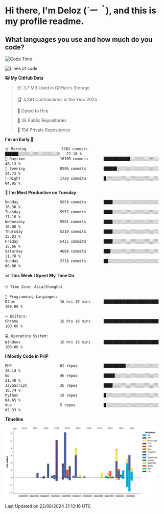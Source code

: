 # **Hi there, I'm Deloz (*´ー｀*), and this is my profile readme.**

## **What languages you use and how much do you code?**

<!--START_SECTION:waka-->
![Code Time](http://img.shields.io/badge/Code%20Time-4%2C567%20hrs%2020%20mins-blue)

![Lines of code](https://img.shields.io/badge/From%20Hello%20World%20I%27ve%20Written-40.6%20million%20lines%20of%20code-blue)

**🐱 My GitHub Data** 

> 📦 3.7 MB Used in GitHub's Storage 
 > 
> 🏆 4,361 Contributions in the Year 2024
 > 
> 💼 Opted to Hire
 > 
> 📜 36 Public Repositories 
 > 
> 🔑 194 Private Repositories 
 > 
**I'm an Early 🐤** 

```text
🌞 Morning                7701 commits        ██████░░░░░░░░░░░░░░░░░░░   22.18 % 
🌆 Daytime                16709 commits       ████████████░░░░░░░░░░░░░   48.13 % 
🌃 Evening                8586 commits        ██████░░░░░░░░░░░░░░░░░░░   24.73 % 
🌙 Night                  1720 commits        █░░░░░░░░░░░░░░░░░░░░░░░░   04.95 % 
```
📅 **I'm Most Productive on Tuesday** 

```text
Monday                   5658 commits        ████░░░░░░░░░░░░░░░░░░░░░   16.30 % 
Tuesday                  5957 commits        ████░░░░░░░░░░░░░░░░░░░░░   17.16 % 
Wednesday                5581 commits        ████░░░░░░░░░░░░░░░░░░░░░   16.08 % 
Thursday                 5219 commits        ████░░░░░░░░░░░░░░░░░░░░░   15.03 % 
Friday                   5435 commits        ████░░░░░░░░░░░░░░░░░░░░░   15.66 % 
Saturday                 4088 commits        ███░░░░░░░░░░░░░░░░░░░░░░   11.78 % 
Sunday                   2778 commits        ██░░░░░░░░░░░░░░░░░░░░░░░   08.00 % 
```


📊 **This Week I Spent My Time On** 

```text
🕑︎ Time Zone: Asia/Shanghai

💬 Programming Languages: 
Other                    16 hrs 19 mins      █████████████████████████   100.00 % 

🔥 Editors: 
Chrome                   16 hrs 19 mins      █████████████████████████   100.00 % 

💻 Operating System: 
Windows                  16 hrs 19 mins      █████████████████████████   100.00 % 
```

**I Mostly Code in PHP** 

```text
PHP                      82 repos            ██████████░░░░░░░░░░░░░░░   38.14 % 
Go                       46 repos            █████░░░░░░░░░░░░░░░░░░░░   21.40 % 
JavaScript               36 repos            ████░░░░░░░░░░░░░░░░░░░░░   16.74 % 
Python                   10 repos            █░░░░░░░░░░░░░░░░░░░░░░░░   04.65 % 
Vue                      5 repos             █░░░░░░░░░░░░░░░░░░░░░░░░   02.33 % 
```



**Timeline**

![Lines of Code chart](https://raw.githubusercontent.com/deloz/deloz/main/assets/bar_graph.png)


 Last Updated on 22/08/2024 21:12:16 UTC
<!--END_SECTION:waka-->
